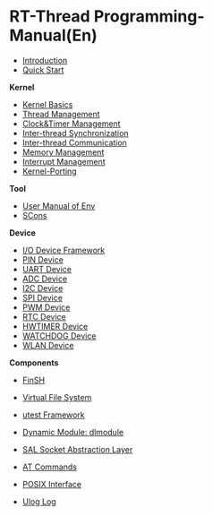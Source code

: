 # RT-Thread Programming-Manual(En)

- [Introduction](introduction/introduction.md)
- [Quick Start](quick-start/quick-start.md)

**Kernel**

- [Kernel Basics](basic/basic.md)
- [Thread Management](thread/thread.md)
- [Clock&Timer Management](timer/timer.md)
- [Inter-thread Synchronization](thread-sync/thread-sync.md)
- [Inter-thread Communication](thread-comm/thread-comm.md)
- [Memory Management](memory/memory.md)
- [Interrupt Management](interrupt/interrupt.md)
- [Kernel-Porting](kernel-porting/kernel-porting.md)

**Tool**

- [User Manual of Env](env/env.md)
- [SCons](scons/scons.md)

**Device**

- [I/O Device Framework](device/device.md)
- [PIN Device](device/pin/pin.md)
- [UART Device](device/uart/uart.md)
- [ADC Device](device/adc/adc.md)
- [I2C Device](device/i2c/i2c.md)
- [SPI Device](device/spi/spi.md)
- [PWM Device](device/pwm/pwm.md)
- [RTC Device](device/rtc/rtc.md)
- [HWTIMER Device](device/hwtimer/hwtimer.md)
- [WATCHDOG Device](device/watchdog/watchdog.md)
- [WLAN Device](device/wlan/wlan.md)

**Components**

- [FinSH](finsh/finsh.md)

- [Virtual File System](filesystem/filesystem.md)

- [utest Framework](utest/utest.md)

- [Dynamic Module: dlmodule](dlmodule/dlmodule.md)

- [SAL Socket Abstraction Layer](sal/sal.md)

- [AT Commands](at/at.md)

- [POSIX Interface](posix/posix.md)

- [Ulog Log](ulog/ulog.md)

  







